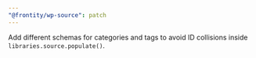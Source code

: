 ```yaml
---
"@frontity/wp-source": patch
---
```


Add different schemas for categories and tags to avoid ID collisions inside `libraries.source.populate()`.
